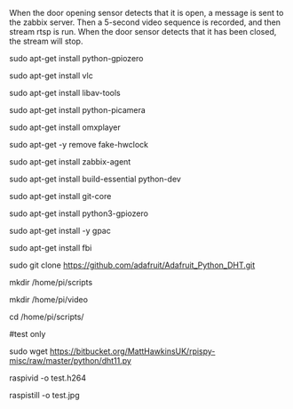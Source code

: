 When the door opening sensor detects that it is open, a message is sent to the zabbix server. Then a 5-second video sequence is recorded, and then stream rtsp is run. When the door sensor detects that it has been closed, the stream will stop.




sudo apt-get install python-gpiozero

sudo apt-get install vlc

sudo apt-get install  libav-tools

sudo apt-get install python-picamera

sudo apt-get install omxplayer

sudo apt-get -y remove fake-hwclock

sudo apt-get install zabbix-agent

sudo apt-get install build-essential python-dev

sudo apt-get install git-core

sudo apt-get install python3-gpiozero

sudo apt-get install -y gpac

sudo apt-get install fbi

sudo git clone https://github.com/adafruit/Adafruit_Python_DHT.git

mkdir /home/pi/scripts

mkdir /home/pi/video

cd /home/pi/scripts/

#test only

sudo wget https://bitbucket.org/MattHawkinsUK/rpispy-misc/raw/master/python/dht11.py

raspivid -o test.h264

raspistill -o test.jpg

